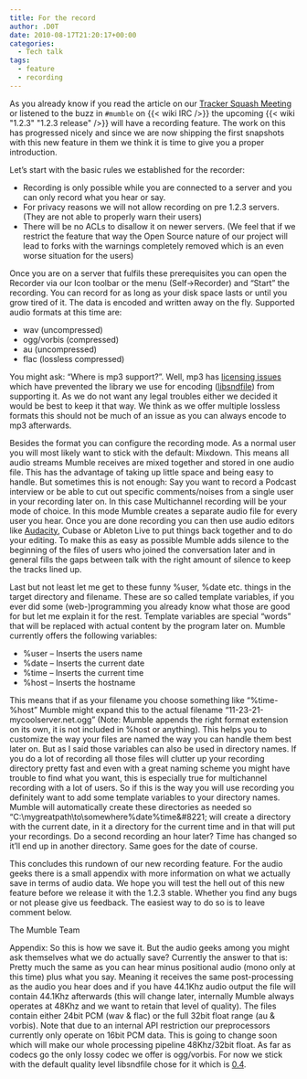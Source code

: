 ```yaml
---
title: For the record
author: .D0T
date: 2010-08-17T21:20:17+00:00
categories:
  - Tech talk
tags:
  - feature
  - recording
---
```


As you already know if you read the article on our [Tracker Squash Meeting][1] or listened to the buzz in `#mumble` on
{{< wiki IRC />}} the upcoming {{< wiki "1.2.3" "1.2.3 release" />}} will have a recording feature. The work on this has
progressed nicely and since we are now shipping the first snapshots with this new feature in them we think it is time to
give you a proper introduction.

<!--more-->

Let&#8217;s start with the basic rules we established for the recorder:

- Recording is only possible while you are connected to a server and you can only record what you hear or say.
- For privacy reasons we will not allow recording on pre 1.2.3 servers. (They are not able to properly warn their users)
- There will be no ACLs to disallow it on newer servers. (We feel that if we restrict the feature that way the Open
  Source nature of our project will lead to forks with the warnings completely removed which is an even worse situation
  for the users)

Once you are on a server that fulfils these prerequisites you can open the Recorder via our Icon toolbar or the menu
(Self->Recorder) and &#8220;Start&#8221; the recording. You can record for as long as your disk space lasts or until you
grow tired of it. The data is encoded and written away on the fly. Supported audio formats at this time are:

- wav (uncompressed)
- ogg/vorbis (compressed)
- au (uncompressed)
- flac (lossless compressed)

You might ask: &#8220;Where is mp3 support?&#8221;. Well, mp3 has [licensing issues][4] which have prevented the library
we use for encoding ([libsndfile][5]) from supporting it. As we do not want any legal troubles either we decided it
would be best to keep it that way. We think as we offer multiple lossless formats this should not be much of an issue as
you can always encode to mp3 afterwards.

Besides the format you can configure the recording mode. As a normal user you will most likely want to stick with the
default: Mixdown. This means all audio streams Mumble receives are mixed together and stored in one audio file. This has
the advantage of taking up little space and being easy to handle. But sometimes this is not enough: Say you want to
record a Podcast interview or be able to cut out specific comments/noises from a single user in your recording later on.
In this case Multichannel recording will be your mode of choice. In this mode Mumble creates a separate audio file for
every user you hear. Once you are done recording you can then use audio editors like [Audacity][6], Cubase or Ableton
Live to put things back together and to do your editing. To make this as easy as possible Mumble adds silence to the
beginning of the files of users who joined the conversation later and in general fills the gaps between talk with the
right amount of silence to keep the tracks lined up.

Last but not least let me get to these funny %user, %date etc. things in the target directory and filename. These are so
called template variables, if you ever did some (web-)programming you already know what those are good for but let me
explain it for the rest. Template variables are special &#8220;words&#8221; that will be replaced with actual content by
the program later on. Mumble currently offers the following variables:

- %user &#8211; Inserts the users name
- %date &#8211; Inserts the current date
- %time &#8211; Inserts the current time
- %host &#8211; Inserts the hostname

This means that if as your filename you choose something like &#8220;%time-%host&#8221; Mumble might expand this to the
actual filename &#8220;11-23-21-mycoolserver.net.ogg&#8221; (Note: Mumble appends the right format extension on its own,
it is not included in %host or anything). This helps you to customize the way your files are named the way you can
handle them best later on. But as I said those variables can also be used in directory names. If you do a lot of
recording all those files will clutter up your recording directory pretty fast and even with a great naming scheme you
might have trouble to find what you want, this is especially true for multichannel recording with a lot of users. So if
this is the way you will use recording you definitely want to add some template variables to your directory names.
Mumble will automatically create these directories as needed so &#8220;C:\mygreatpath\to\somewhere\%date\%time\&#8221;
will create a directory with the current date, in it a directory for the current time and in that will put your
recordings. Do a second recording an hour later? Time has changed so it&#8217;ll end up in another directory. Same goes
for the date of course.

This concludes this rundown of our new recording feature. For the audio geeks there is a small appendix with more
information on what we actually save in terms of audio data. We hope you will test the hell out of this new feature
before we release it with the 1.2.3 stable. Whether you find any bugs or not please give us feedback. The easiest way to
do so is to leave comment below.

The Mumble Team

Appendix: So this is how we save it. But the audio geeks among you might ask themselves what we do actually save?
Currently the answer to that is: Pretty much the same as you can hear minus positional audio (mono only at this time)
plus what you say. Meaning it receives the same post-processing as the audio you hear does and if you have 44.1Khz audio
output the file will contain 44.1Khz afterwards (this will change later, internally Mumble always operates at 48Khz and
we want to retain that level of quality). The files contain either 24bit PCM (wav & flac) or the full 32bit float range
(au & vorbis). Note that due to an internal API restriction our preprocessors currently only operate on 16bit PCM data.
This is going to change soon which will make our whole processing pipeline 48Khz/32bit float. As far as codecs go the
only lossy codec we offer is ogg/vorbis. For now we stick with the default quality level libsndfile chose for it which
is [0.4][7].

[1]: http://blog.mumble.info/first-mumble-tracker-squash-meeting
[4]: http://www.mega-nerd.com/libsndfile/FAQ.html#Q020
[5]: http://www.mega-nerd.com/libsndfile/
[6]: https://sourceforge.net/projects/audacity/
[7]: https://en.wikipedia.org/wiki/Vorbis#Technical_details
